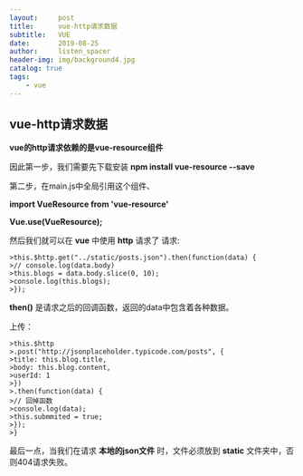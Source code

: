 ```yaml
---
layout:     post
title:      vue-http请求数据
subtitle:   VUE
date:       2019-08-25
author:     listen_spacer
header-img: img/background4.jpg
catalog: true
tags:
    - vue
---
```

## vue-http请求数据
**vue的http请求依赖的是vue-resource组件**

因此第一步，我们需要先下载安装
**npm install vue-resource --save**

第二步，在main.js中全局引用这个组件、

**import VueResource from 'vue-resource'**

**Vue.use(VueResource);**

然后我们就可以在 **vue** 中使用 **http** 请求了
请求:
    
```
>this.$http.get("../static/posts.json").then(function(data) {
>// console.log(data.body)
>this.blogs = data.body.slice(0, 10);
>console.log(this.blogs);
>});
```

**then()** 是请求之后的回调函数，返回的data中包含着各种数据。

上传：

```
>this.$http
>.post("http://jsonplaceholder.typicode.com/posts", {
>title: this.blog.title,
>body: this.blog.content,
>userId: 1
>})
>.then(function(data) {
>// 回掉函数
>console.log(data);
>this.submmited = true;
>});
>}
```

最后一点，当我们在请求 **本地的json文件** 时，文件必须放到 **static** 文件夹中，否则404请求失败。
